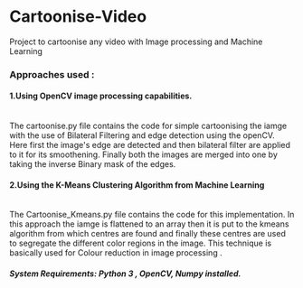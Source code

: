 # Cartoonise-Video
Project to cartoonise any video with Image processing and Machine Learning</br>
<h3>Approaches used :</h3>
<h4>1.Using OpenCV image processing capabilities.</h4></br>
The cartoonise.py file contains the code for simple cartoonising the iamge with the use of Bilateral Filtering and edge detection 
using the openCV. Here first the image's edge are detected and then bilateral filter are applied to it for its smoothening.
Finally both the images are merged into one by taking the inverse Binary mask of the edges.</br>
<h4>2.Using the K-Means Clustering Algorithm from Machine Learning</h4></br>
The Cartoonise_Kmeans.py file contains the code for this implementation. In this approach the iamge is flattened to an array then
it is put to the kmeans algorithm from which centres are found and finally these centres are used to segregate the different color 
regions in the image. This technique is basically used for Colour reduction in image processing .</br>
<h5>System Requirements: Python 3 , OpenCV, Numpy installed.</br>

